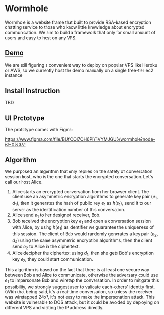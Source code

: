 # Wormhole

Wormhole is a website frame that built to provide RSA-based encryption chatting service to those who know little knowledge about encrypted communication. We aim to build a framework that only for small amount of users and easy to host on any VPS. 

## [Demo](34.207.159.120)

We are still figuring a convenient way to deploy on popular VPS like Heroku or AWS, so we currently host the demo manually on a single free-tier ec2 instance.

## Install Instruction

TBD

## UI Prototype

The prototype comes with Figma:

https://www.figma.com/file/BUfiCOl7OH6PlY1VYMJGU6/wormhole?node-id=0%3A1

## Algorithm

We purposed an algorithm that only replies on the safety of conversation session host, who is the one that starts the encrypted conversation. Let's call our host Alice.

1. Alice starts an encrypted conversation from her browser client. The client use an asymmetric encryption algorithms to generate key pair $(e_1,d_1)$, then it generates the hash of public key $e_1$ as $h(e_1)$, send it to our server as the identification number of this conversation.
2. Alice send $e_1$ to her designed receiver, Bob.
3. Bob received the encryption key $e_1$ and open a conversation session with Alice, by using $h(e_1)$  as identifier we guarantee the uniqueness of this session. The client of Bob would randomly generates a key pair $(e_2,d_2)$ using the same asymmetric encryption algorithms, then the client send $e_2$ to Alice in the ciphertext.
4. Alice decipher the ciphertext using $d_1$, then she gets Bob's encryption key $e_2$, they could start communication.

This algorithm is based on the fact that there is at least one secure way between Bob and Alice to communicate, otherwise the adversary could use $e_1$ to impersonate Bob and wiretap the conversation. In order to mitigate this possibility, we strongly suggest user to validate each-others' identity first. (With that being said, it's a real-time conversation, so unless the receiver was wiretapped 24x7,  it's not easy to make the impersonation attack. This website is vulnerable to DOS attack, but it could be avoided by deploying on different VPS and visiting the IP address directly.




